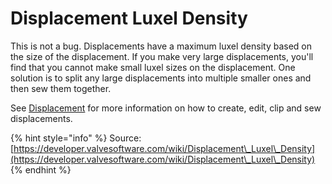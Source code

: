 # Displacement Luxel Density

This is not a bug. Displacements have a maximum luxel density based on the size of the displacement. If you make very large displacements, you'll find that you cannot make small luxel sizes on the displacement. One solution is to split any large displacements into multiple smaller ones and then sew them together.

See [Displacement](https://developer.valvesoftware.com/wiki/Displacement) for more information on how to create, edit, clip and sew displacements.

{% hint style="info" %}
Source: [https://developer.valvesoftware.com/wiki/Displacement\_Luxel\_Density](https://developer.valvesoftware.com/wiki/Displacement\_Luxel\_Density)
{% endhint %}
